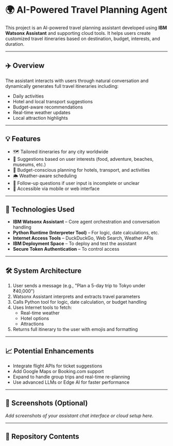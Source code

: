 
# 🌍 AI-Powered Travel Planning Agent

This project is an AI-powered travel planning assistant developed using **IBM Watsonx Assistant** and supporting cloud tools. It helps users create customized travel itineraries based on destination, budget, interests, and duration.

---

## ✈️ Overview

The assistant interacts with users through natural conversation and dynamically generates full travel itineraries including:
- Daily activities
- Hotel and local transport suggestions
- Budget-aware recommendations
- Real-time weather updates
- Local attraction highlights

---

## 💡 Features

- 🗺️ Tailored itineraries for any city worldwide
- 🎯 Suggestions based on user interests (food, adventure, beaches, museums, etc.)
- 💸 Budget-conscious planning for hotels, transport, and activities
- 🌦️ Weather-aware scheduling
- 🔁 Follow-up questions if user input is incomplete or unclear
- 📱 Accessible via mobile or web interface

---

## 🧠 Technologies Used

- **IBM Watsonx Assistant** – Core agent orchestration and conversation handling
- **Python Runtime (Interpreter Tool)** – For logic, date calculations, etc.
- **Internet Access Tools** – DuckDuckGo, Web Search, Weather APIs
- **IBM Deployment Space** – To deploy and test the assistant
- **Secure Token Authentication** – To control access

---

## 🛠 System Architecture

1. User sends a message (e.g., "Plan a 5-day trip to Tokyo under ₹40,000")
2. Watsonx Assistant interprets and extracts travel parameters
3. Calls Python tool for logic, date calculation, or budget handling
4. Uses Internet tools to fetch:
   - Real-time weather
   - Hotel options
   - Attractions
5. Returns full itinerary to the user with emojis and formatting

---

## 📈 Potential Enhancements

- Integrate flight APIs for ticket suggestions
- Add Google Maps or Booking.com support
- Expand to handle group trips and real-time re-planning
- Use advanced LLMs or Edge AI for faster performance

---

## 📸 Screenshots (Optional)

_Add screenshots of your assistant chat interface or cloud setup here._

---

## 📂 Repository Contents

